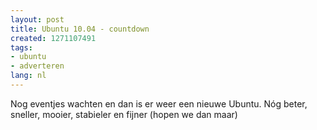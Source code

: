 ```yaml
---
layout: post
title: Ubuntu 10.04 - countdown
created: 1271107491
tags:
- ubuntu
- adverteren
lang: nl
---
```

<script type="text/javascript" src="http://www.ubuntu.com/files/countdown/display.js"></script>Nog eventjes wachten en dan is er weer een nieuwe Ubuntu. Nóg beter, sneller, mooier, stabieler en fijner (hopen we dan maar)
